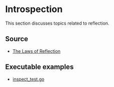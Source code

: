 # Introspection

This section discusses topics related to reflection.

## Source

* [The Laws of Reflection](https://go.dev/blog/laws-of-reflection)

## Executable examples

* [inspect_test.go](../example/inspect/inspect_test.go)
